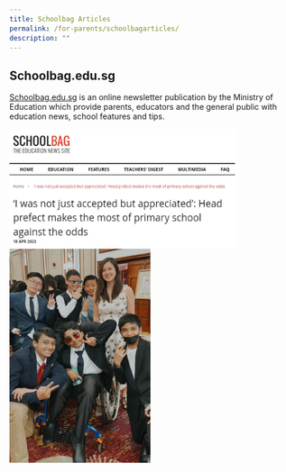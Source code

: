 ```yaml
---
title: Schoolbag Articles
permalink: /for-parents/schoolbagarticles/
description: ""
---
```

## Schoolbag.edu.sg

[Schoolbag.edu.sg](https://www.schoolbag.edu.sg/) is an online newsletter publication by the Ministry of Education which provide parents, educators and the general public with education news, school features and tips.<br>

<img style="width:400px;height:210px;" src="/images/may2023_2.JPG">

<img style="width:250px;height:380px;" src="/images/may2023.jpg">
